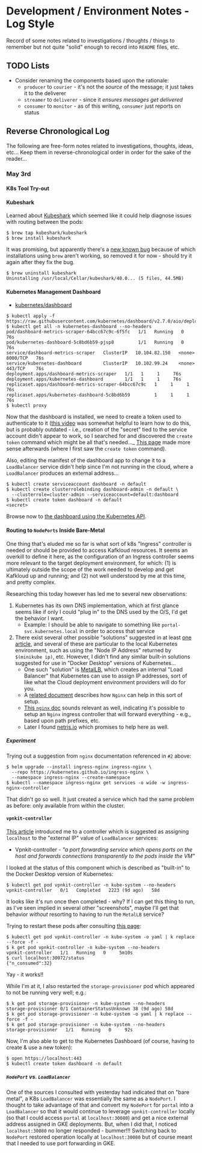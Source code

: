 # Development / Environment Notes - Log Style

Record of some notes related to investigations / thoughts / things to remember but not 
quite "solid" enough to record into `README` files, etc.

## TODO Lists
- Consider renaming the components based upon the rationale:
  - `producer` to `courier` - it's not the _source_ of the message; it just takes it to the deliverer
  - `streamer` to `deliverer` - since it _ensures messages get delivered_
  - `consumer` to `monitor` - as of this writing, `consumer` just reports on status 

## Reverse Chronological Log

The following are free-form notes related to investigations, thoughts, ideas, etc...
Keep them in reverse-chronological order in order for the sake of the reader...

### May 3rd

#### K8s Tool Try-out

#### Kubeshark
Learned about [Kubeshark](https://kubeshark.co/) which seemed like it could help diagnose
issues with routing between the pods:

```shell
$ brew tap kubeshark/kubeshark
$ brew install kubeshark
```

It was promising, but apparently there's a [new known bug](https://github.com/kubeshark/kubeshark/issues/1345)
because of which installations using `brew` aren't working, so removed it for now - should
try it again after they fix the bug.

```shell
$ brew uninstall kubeshark
Uninstalling /usr/local/Cellar/kubeshark/40.0... (5 files, 44.5MB)
```

#### Kubernetes Management Dashboard

- [kubernetes/dashboard](https://github.com/kubernetes/dashboard)

```shell
$ kubectl apply -f https://raw.githubusercontent.com/kubernetes/dashboard/v2.7.0/aio/deploy/recommended.yaml
$ kubectl get all -n kubernetes-dashboard --no-headers
pod/dashboard-metrics-scraper-64bcc67c9c-6f5fc   1/1   Running   0     76s
pod/kubernetes-dashboard-5c8bd6b59-pjsp8         1/1   Running   0     76s
service/dashboard-metrics-scraper   ClusterIP   10.104.82.150   <none>   8000/TCP   76s
service/kubernetes-dashboard        ClusterIP   10.102.99.24    <none>   443/TCP    76s
deployment.apps/dashboard-metrics-scraper   1/1   1     1     76s
deployment.apps/kubernetes-dashboard        1/1   1     1     76s
replicaset.apps/dashboard-metrics-scraper-64bcc67c9c   1     1     1     76s
replicaset.apps/kubernetes-dashboard-5c8bd6b59         1     1     1     76s
$ kubectl proxy
```

Now that the dashboard is installed, we need to create a token used to authenticate to it
([this video](https://www.youtube.com/watch?v=CICS57XbS9A) was somewhat helpful to learn
how to do this, but is probably outdated - i.e., creation of the "secret" tied to the
service account didn't appear to work, so I searched for and discovered the `create token`
command which might be all that's needed..._  [This page](https://medium.com/@gowthamshankar09/how-to-create-serviceaccount-secret-in-kubernetes-1-24-36a61bdb73ad#:~:text=How%20to%20create%20ServiceAccount%20Secrets,annotation%20section%20as%20shown%20below.&text=As%20indicted%20above%2C%20the%20secret,a%20service%2Daccount%2Dtoken.)
made more sense afterwards (where I first saw the `create token` command).

Also, editing the manifest of the dashboard app to change it to a `LoadBalancer` service
didn't help since I'm not running in the cloud, where a `LoadBalancer` produces an external
address...

```shell
$ kubectl create serviceaccount dashboard -n default
$ kubectl create clusterrolebinding dashboard-admin -n default \
  --clusterrole=cluster-admin --serviceaccount=default:dashboard
$ kubectl create token dashboard -n default
<secret>
```

Browse now to [the dashboard using the Kubernetes API]( http://localhost:8001/api/v1/namespaces/kubernetes-dashboard/services/https:kubernetes-dashboard:/proxy/).

#### Routing to `NodePorts` Inside Bare-Metal

One thing that's eluded me so far is what sort of k8s "Ingress" controller is needed
or should be provided to access Kafkloud resources.  It seems an overkill to define it
here, as the configuration of an Ingress controller seems more relevant to the target
deployment environment, for which: (1) is ultimately outside the scope of the work
needed to develop and get Kafkloud up and running; and (2) not well understood by me
at this time, and pretty complex.

Researching this today however has led me to several new observations:

1. Kubernetes has its own DNS implementation, which at first glance seems like if
   only I could "plug in" to the DNS used by the O/S, I'd get the behavior I want.
    - Example: I should be able to navigate to something like
      `portal-svc.kubernetes.local` in order to access that service
2. There exist several other possible "solutions" suggested in at least
   [one article](https://stackoverflow.com/questions/44110876/kubernetes-service-external-ip-pending),
   and several of these are particular to the local Kubernetes environment,
   such as using the "Node IP Address" returned by `$(minikube ip)`, etc.
   However, I didn't find any similar built-in solutions suggested for use in
   "Docker Desktop" versions of Kubernetes...
    - One such "solution" is [MetalLB](https://metallb.universe.tf/), which creates
      an internal "Load Balancer" that Kubernetes can use to assign IP addresses,
      sort of like what the Cloud deployment environment providers will do for you.
    - A [related document](https://kubernetes.github.io/ingress-nginx/deploy/baremetal/)
      describes how `Nginx` can help in this sort of setup.
    - [This `nginx` doc](https://kubernetes.github.io/ingress-nginx/deploy/#docker-desktop)
      sounds relevant as well, indicating it's possible to setup an `Nginx` ingress
      controller that will forward everything - e.g., based upon path prefixes, etc.
    - Later I found [netris.io](https://www.netris.io/) which promises to help here as well.

##### Experiment

Trying out a suggestion from `nginx` documentation referenced in `#2` above:

```shell
$ helm upgrade --install ingress-nginx ingress-nginx \
  --repo https://kubernetes.github.io/ingress-nginx \
  --namespace ingress-nginx --create-namespace
$ kubectl --namespace ingress-nginx get services -o wide -w ingress-nginx-controller
```

That didn't go so well.  It just created a service which had the same problem as before:
only available from within the cluster.

#### `vpnkit-controller`

[This article](https://www.docker.com/blog/how-kubernetes-works-under-the-hood-with-docker-desktop/)
introduced me to a controller which is suggested as assigning `localhost` to the "external IP"
value of `LoadBalancer` services:
- Vpnkit-controller - _"a port forwarding service which opens ports on the host and
  forwards connections transparently to the pods inside the VM"_

I looked at the status of this component which is described as "built-in" to the Docker Desktop
version of Kubernetes:

```shell
$ kubectl get pod vpnkit-controller -n kube-system --no-headers
vpnkit-controller   0/1   Completed   2223 (9d ago)   58d
```

It looks like it's run once then completed - why?  If I can get this thing to run, as I've
seen implied in several other "screenshots", maybe I'll get that behavior _without_ resorting
to having to run the `MetalLB` service?

Trying to restart these pods after consulting [this page](https://www.airplane.dev/blog/using-kubectl-to-restart-a-kubernetes-pod):

```shell
$ kubectl get pod vpnkit-controller -n kube-system -o yaml | k replace --force -f -
$ k get pod vpnkit-controller -n kube-system --no-headers
vpnkit-controller   1/1   Running   0     5m10s
$ curl localhost:30072/status
{"n_consumed":32}
```

Yay - it works!!

While I'm at it, I also restarted the `storage-provisioner` pod which appeared to not be
running very well; e.g.:

```shell
$ k get pod storage-provisioner -n kube-system --no-headers
storage-provisioner 0/1 ContainerStatusUnknown 38 (9d ago) 58d
$ k get pod storage-provisioner -n kube-system -o yaml | k replace --force -f -
$ k get pod storage-provisioner -n kube-system --no-headers
storage-provisioner   1/1   Running   0     92s
```

Now, I'm also able to get to the Kubernetes Dashboard (of course, having to create & use
a new token):
```shell
$ open https://localhost:443
$ kubectl create token dashboard -n default
```

##### `NodePort` vs. `LoadBalancer`

One of the sources I consulted with yesterday had indicated that on "bare metal", a
K8s `LoadBalancer` was essentially the same as a `NodePort`.  I thought to take advantage
of that and convert my `NodePort` for `portal` into a `LoadBalancer` so that it would
continue to leverage `vpnkit-controller` locally (so that I could access `portal` at
`localhost:30080`) and get a nice external address assigned in GKE deployments.  But,
when I did that, I noticed `localhost:30080` no longer responded - bummer!!!  Switching
back to `NodePort` restored operation locally at `localhost:30080` but of course meant
that I needed to use port forwarding in GKE.  

